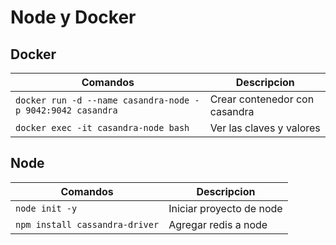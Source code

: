 # Node y Docker

## Docker

| Comandos                                                   | Descripcion                   |
| ---------------------------------------------------------- | ----------------------------- |
| `docker run -d --name casandra-node -p 9042:9042 casandra` | Crear contenedor con casandra |
| `docker exec -it casandra-node bash`                       | Ver las claves y valores      |

## Node

| Comandos                       | Descripcion              |
| ------------------------------ | ------------------------ |
| `node init -y`                 | Iniciar proyecto de node |
| `npm install cassandra-driver` | Agregar redis a node     |
